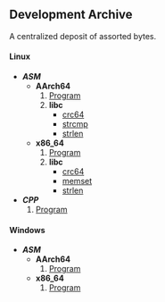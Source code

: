 ## Development Archive

A centralized deposit of assorted bytes.

#### Linux
- ***ASM***
	- **AArch64**
		1. [Program](asm/aarch64/linux/program/)
		2. **libc**
			- [crc64](asm/aarch64/libc/linux/crc64.s)
			- [strcmp](asm/aarch64/libc/linux/strcmp.s)
			- [strlen](asm/aarch64/libc/linux/strlen.s)
	- **x86_64**
		1. [Program](asm/x86_64/linux/program/)
		2. **libc**
			- [crc64](asm/x86_64/libc/linux/crc64.s)
			- [memset](asm/x86_64/libc/linux/memset.s)
			- [strlen](asm/x86_64/libc/linux/strlen.s)
- ***CPP***
	1. [Program]()

#### Windows
- ***ASM***
	- **AArch64**
		1. [Program](asm/aarch64/windows/program/)
	- **x86_64**
		1. [Program](asm/x86_64/windows/program/)